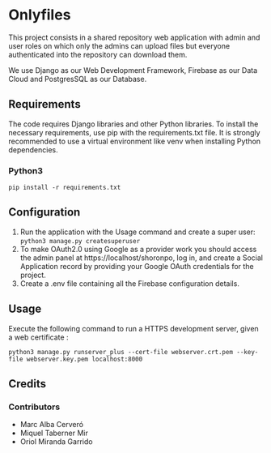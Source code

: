 # Onlyfiles

This project consists in a shared repository web application with admin and user roles on which only the admins can upload files but everyone authenticated into the repository can download them. 

We use Django as our Web Development Framework, Firebase as our Data Cloud and PostgresSQL as our Database.


## Requirements

The code requires Django libraries and other Python libraries. To install the necessary requirements, use pip with the requirements.txt file. It is strongly recommended to use a virtual environment like venv when installing Python dependencies.

### Python3
`pip install -r requirements.txt`

## Configuration

1. Run the application with the Usage command and create a super user: `python3 manage.py createsuperuser`
2. To make OAuth2.0 using Google as a provider work you should access the admin panel at https://localhost/shoronpo, log in, and create a Social Application record by providing your Google OAuth credentials for the project.
3. Create a .env file containing all the Firebase configuration details.

## Usage

Execute the following command to run a HTTPS development server, given a web certificate :

`python3 manage.py runserver_plus --cert-file webserver.crt.pem --key-file webserver.key.pem localhost:8000`

## Credits

### Contributors

* Marc Alba Cerveró
* Miquel Taberner Mir
* Oriol Miranda Garrido
